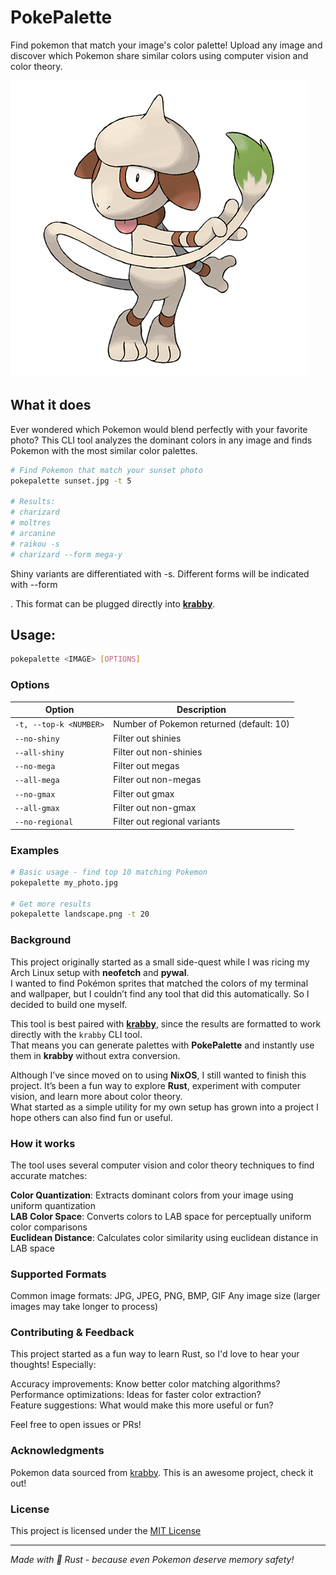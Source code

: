 # PokePalette

Find pokemon that match your image's color palette! Upload any image and discover which Pokemon share similar colors using computer vision and color theory.

![Smeargle](smeargle.png)

## What it does

Ever wondered which Pokemon would blend perfectly with your favorite photo? This CLI tool analyzes the dominant colors in any image and finds Pokemon with the most similar color palettes.

```bash
# Find Pokemon that match your sunset photo
pokepalette sunset.jpg -t 5

# Results:
# charizard
# moltres
# arcanine
# raikou -s
# charizard --form mega-y
```

Shiny variants are differentiated with -s. Different forms will be indicated with --form <form>. This format can be plugged directly into [**krabby**](https://github.com/yannjor/krabby).

## Usage:

```bash
pokepalette <IMAGE> [OPTIONS]
```

### Options

| Option                 | Description                              |
| ---------------------- | ---------------------------------------- |
| `-t, --top-k <NUMBER>` | Number of Pokemon returned (default: 10) |
| `--no-shiny`           | Filter out shinies                       |
| `--all-shiny`          | Filter out non-shinies                   |
| `--no-mega`            | Filter out megas                         |
| `--all-mega`           | Filter out non-megas                     |
| `--no-gmax`            | Filter out gmax                          |
| `--all-gmax`           | Filter out non-gmax                      |
| `--no-regional`        | Filter out regional variants             |

### Examples

```bash
# Basic usage - find top 10 matching Pokemon
pokepalette my_photo.jpg

# Get more results
pokepalette landscape.png -t 20
```

### Background

This project originally started as a small side-quest while I was ricing my Arch Linux setup with **neofetch** and **pywal**.  
I wanted to find Pokémon sprites that matched the colors of my terminal and wallpaper, but I couldn’t find any tool that did this automatically. So I decided to build one myself.

This tool is best paired with [**krabby**](https://github.com/yannjor/krabby), since the results are formatted to work directly with the `krabby` CLI tool.  
That means you can generate palettes with **PokePalette** and instantly use them in **krabby** without extra conversion.

Although I’ve since moved on to using **NixOS**, I still wanted to finish this project. It’s been a fun way to explore **Rust**, experiment with computer vision, and learn more about color theory.  
What started as a simple utility for my own setup has grown into a project I hope others can also find fun or useful.

### How it works

The tool uses several computer vision and color theory techniques to find accurate matches:

**Color Quantization**: Extracts dominant colors from your image using uniform quantization <br>
**LAB Color Space**: Converts colors to LAB space for perceptually uniform color comparisons <br>
**Euclidean Distance**: Calculates color similarity using euclidean distance in LAB space <br>

### Supported Formats

Common image formats: JPG, JPEG, PNG, BMP, GIF
Any image size (larger images may take longer to process)

### Contributing & Feedback

This project started as a fun way to learn Rust, so I'd love to hear your thoughts! Especially:

Accuracy improvements: Know better color matching algorithms? <br>
Performance optimizations: Ideas for faster color extraction? <br>
Feature suggestions: What would make this more useful or fun? <br>

Feel free to open issues or PRs!

### Acknowledgments

Pokemon data sourced from [krabby](https://github.com/yannjor/krabby). This is an awesome project, check it out!

### License

This project is licensed under the [MIT License](../LICENSE)

---

_Made with 🦀 Rust - because even Pokemon deserve memory safety!_
